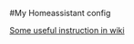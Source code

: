 #My Homeassistant config

[Some useful instruction in wiki](https://github.com/AndreiRadchenko/Homeassistant/wiki)